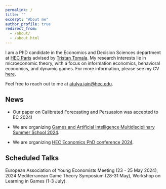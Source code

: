 ```yaml
---
permalink: /
title: ""
excerpt: "About me"
author_profile: true
redirect_from: 
  - /about/
  - /about.html
---
```



I am a PhD candidate in the Economics and Decision Sciences department at <a href="https://www.hec.edu/en/faculty-research/faculty-directory/faculty-member/jain-atulya">  HEC Paris</a> advised by <a href="https://sites.google.com/site/tristantomala2/home?authuser=0"> Tristan Tomala</a>. My research interests lie in microeconomic theory, with a focus on information economics, behavioral economics, and dynamic games. 
       For more information, please see my CV  <a href="https://atulya-jain.github.io/files/resume_jain.pdf"> here</a>.  

Feel free to reach out to me at <a href="mailto:atulya.jain@hec.edu">atulya.jain@hec.edu</a>.




## News

  - Our paper on Calibrated Forecasting and Persuasion was accepted to EC 2024!

 - We are organizing  [Games and Artificial Intelligence Multidisciplinary Summer School 2024](https://www.gaimss24.org/).

 - We are organizing [HEC Economics PhD conference 2024](https://sites.google.com/view/hecon/home).

## Scheduled Talks
 
 European Association of Young Economists Meeting (23 - 25 May 2024), 2024 Mediterranean Game Theory Symposium (28-31 May), Workshop on Learning in Games (1-3 July).





